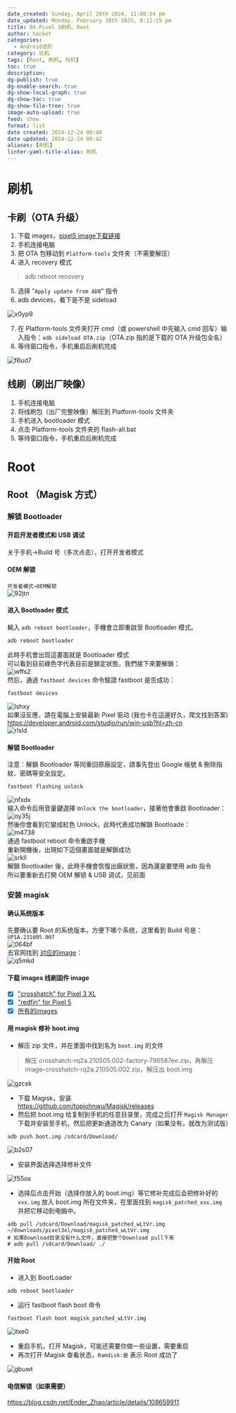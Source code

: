 ```yaml
---
date_created: Sunday, April 28th 2024, 11:08:54 pm
date_updated: Monday, February 10th 2025, 8:11:19 pm
title: 04.Pixel 5刷机、Root
author: hacket
categories:
  - Android进阶
category: 玩机
tags: [Root, 刷机, 玩机]
toc: true
description: 
dg-publish: true
dg-enable-search: true
dg-show-local-graph: true
dg-show-toc: true
dg-show-file-tree: true
image-auto-upload: true
feed: show
format: list
date created: 2024-12-24 00:40
date updated: 2024-12-24 00:42
aliases: [刷机]
linter-yaml-title-alias: 刷机
---
```


# 刷机

## 卡刷（OTA 升级）

1. 下载 images，[pixel5 image下载链接](https://developers.google.cn/android/images#redfin)
2. 手机连接电脑
3. 把 OTA 包移动到 `Platform-tools` 文件夹（不需要解压）
4. 进入 recovery 模式

> adb reboot recovery

5. 选择 "`Apply update from ADB`" 指令
6. adb devices，看下是不是 sideload

![x0yp9](https://raw.githubusercontent.com/hacket/ObsidianOSS/master/obsidian/x0yp9.png)

7. 在 Platform-tools 文件夹打开 cmd（或 powershell 中先输入 cmd 回车）输入指令：`adb sideload OTA.zip`（OTA.zip 指的是下载的 OTA 升级包全名）
8. 等待窗口指令，手机重启后刷机完成

![f6ud7](https://raw.githubusercontent.com/hacket/ObsidianOSS/master/obsidian/f6ud7.png)

## 线刷（刷出厂映像）

1. 手机连接电脑
2. 将线刷包（出厂完整映像）解压到 Platform-tools 文件夹
3. 手机进入 bootloader 模式
4. 点击 Platform-tools 文件夹的 flash-all.bat
5. 等待窗口指令，手机重启后刷机完成

# Root

## Root （Magisk 方式）

### 解锁 Bootloader

#### 开启开发者模式和 USB 调试

关于手机→Build 号（多次点击），打开开发者模式

#### OEM 解锁

`开发者模式→OEM解锁`<br>![92jtn](https://raw.githubusercontent.com/hacket/ObsidianOSS/master/obsidian/92jtn.png)

#### 进入 Bootloader 模式

輸入 `adb reboot bootloader`，手機會立即重啟至 Bootloader 模式。

```shell
adb reboot bootloader
```

此時手机會出现這畫面就是 Bootloader 模式<br>可以看到目前綠色字代表目前是鎖定狀態，我們接下來要解鎖：<br>![wffs2](https://raw.githubusercontent.com/hacket/ObsidianOSS/master/obsidian/wffs2.jpg)<br>然后，通過 `fastboot devices` 命令驗證 fastboot 是否成功：

```shell
fastboot devices
```

![lshxy](https://raw.githubusercontent.com/hacket/ObsidianOSS/master/obsidian/lshxy.png)<br>如果沒反應，請在電腦上安裝最新 Pixel 驱动 (我也卡在這邊好久，爬文找到答案)<br><https://developer.android.com/studio/run/win-usb?hl=zh-cn><br>![rlsld](https://raw.githubusercontent.com/hacket/ObsidianOSS/master/obsidian/rlsld.png)

#### 解锁 Bootloader

注意：解鎖 Bootloader 等同重回原廠設定，請事先登出 Google 帳號 & 刪除指紋、密碼等安全設定。

```shell
fastboot flashing unlock
```

![nfxdx](https://raw.githubusercontent.com/hacket/ObsidianOSS/master/obsidian/nfxdx.jpg)<br>输入命令后用音量鍵選擇 `Unlock the bootloader`，接著他會重啟 Bootloader：<br>![oy35j](https://raw.githubusercontent.com/hacket/ObsidianOSS/master/obsidian/oy35j.jpg)<br>然後你會看到它變成紅色 Unlock，此時代表成功解鎖 Bootloade：<br>![m4738](https://raw.githubusercontent.com/hacket/ObsidianOSS/master/obsidian/m4738.jpg)<br>通過 fastboot reboot 命令重啟手機<br>重新開機後，出現如下這個畫面就是解鎖成功<br>![srkll](https://raw.githubusercontent.com/hacket/ObsidianOSS/master/obsidian/srkll.jpg)<br>解鎖 Bootloader 後，此時手機會恢復出廠狀態，因為還是要使用 adb 指令<br>所以要重新去打開 OEM 解锁 & USB 调试，见前面

### 安装 magisk

#### 确认系统版本

先要确认要 Root 的系统版本，方便下哪个系统，这里看到 Build 号是：`UP1A.231005.007`<br>![064bf](https://raw.githubusercontent.com/hacket/ObsidianOSS/master/obsidian/064bf.png)<br>去官网找到 [对应的image](https://developers.google.cn/android/images#redfin)：<br>![q5mkd](https://raw.githubusercontent.com/hacket/ObsidianOSS/master/obsidian/q5mkd.png)

#### 下载 images 线刷固件 image

- [x] ["crosshatch" for Pixel 3 XL](https://developers.google.cn/android/images#crosshatch)
- [x] ["redfin" for Pixel 5](https://developers.google.cn/android/images#redfin)
- [x] [所有的images](https://developers.google.cn/android/images)

#### 用 magisk 修补 boot.img

- 解压 zip 文件，并在里面中找到名为 `boot.img` 的文件

> 解压 crosshatch-rq2a.210505.002-factory-796587ee.zip，再解压 image-crosshatch-rq2a.210505.002.zip，解压出 boot.img

![gzcsk](https://raw.githubusercontent.com/hacket/ObsidianOSS/master/obsidian/gzcsk.png)

- 下载 Magisk，安装<br><https://github.com/topjohnwu/Magisk/releases>
- 然后把 boot.img 给复制到手机的任意目录里，完成之后打开 `Magisk Manager` 下载并安装至手机，然后把更新通道改为 Canary（如果没有，就改为测试版）

```
adb push boot.img /sdcard/Download/
```

![b2s07](https://raw.githubusercontent.com/hacket/ObsidianOSS/master/obsidian/b2s07.png)

- 安装界面选择选择修补文件

![f55ox](https://raw.githubusercontent.com/hacket/ObsidianOSS/master/obsidian/f55ox.png)

- 选择后点击开始（选择你放入的 boot.img）等它修补完成后会把修补好的 `xxx.img` 放入 boot.img 所在文件夹，在里面找到 `magisk_patched_xxx.img` 并把它移动到电脑中。

```shell
adb pull /sdcard/Download/magisk_patched_wLtVr.img ~/downloads/pixel3xl/magisk_patched_wLtVr.img
# 如果Download目录没有什么文件，直接把整个Download pull下来
# adb pull /sdcard/Download/ ./
```

#### 开始 Root

- 进入到 BootLoader

```shell
adb reboot bootloader
```

- 运行 fastboot flash boot 命令

```
fastboot flash boot magisk_patched_wLtVr.img
```

![itxe0](https://raw.githubusercontent.com/hacket/ObsidianOSS/master/obsidian/itxe0.png)

- 重启手机，打开 Magisk，可能还需要你做一些设置，需要重启
- 再次打开 Magisk 查看状态，`Ramdisk:是` 表示 Root 成功了

![gbuwt](https://raw.githubusercontent.com/hacket/ObsidianOSS/master/obsidian/gbuwt.png)

#### 电信解锁（如果需要）

<https://blog.csdn.net/Ender_Zhao/article/details/108659911>
